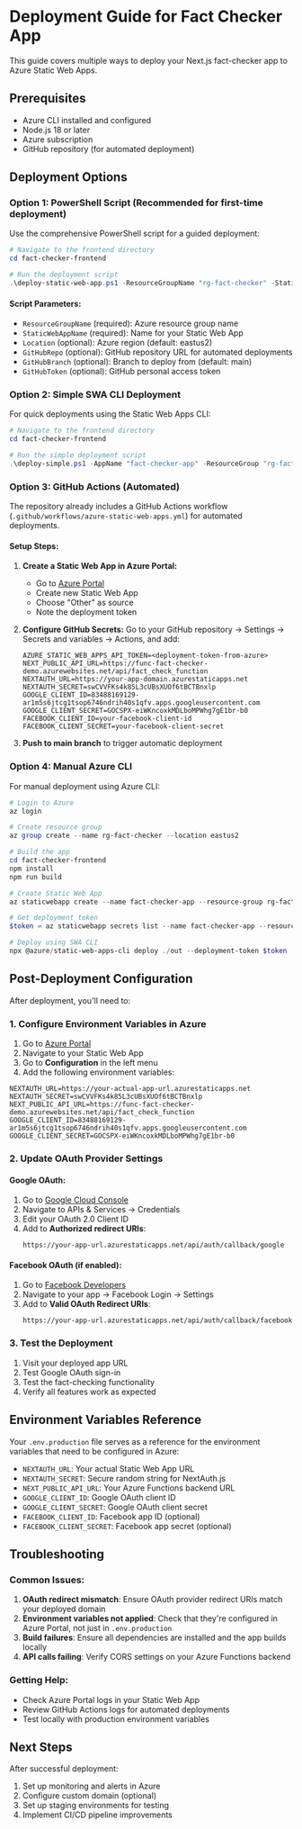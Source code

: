 # Deployment Guide for Fact Checker App

This guide covers multiple ways to deploy your Next.js fact-checker app to Azure Static Web Apps.

## Prerequisites

- Azure CLI installed and configured
- Node.js 18 or later
- Azure subscription
- GitHub repository (for automated deployment)

## Deployment Options

### Option 1: PowerShell Script (Recommended for first-time deployment)

Use the comprehensive PowerShell script for a guided deployment:

```powershell
# Navigate to the frontend directory
cd fact-checker-frontend

# Run the deployment script
.\deploy-static-web-app.ps1 -ResourceGroupName "rg-fact-checker" -StaticWebAppName "fact-checker-app"
```

#### Script Parameters:
- `ResourceGroupName` (required): Azure resource group name
- `StaticWebAppName` (required): Name for your Static Web App
- `Location` (optional): Azure region (default: eastus2)
- `GitHubRepo` (optional): GitHub repository URL for automated deployments
- `GitHubBranch` (optional): Branch to deploy from (default: main)
- `GitHubToken` (optional): GitHub personal access token

### Option 2: Simple SWA CLI Deployment

For quick deployments using the Static Web Apps CLI:

```powershell
# Navigate to the frontend directory
cd fact-checker-frontend

# Run the simple deployment script
.\deploy-simple.ps1 -AppName "fact-checker-app" -ResourceGroup "rg-fact-checker"
```

### Option 3: GitHub Actions (Automated)

The repository already includes a GitHub Actions workflow (`.github/workflows/azure-static-web-apps.yml`) for automated deployments.

#### Setup Steps:

1. **Create a Static Web App in Azure Portal:**
   - Go to [Azure Portal](https://portal.azure.com)
   - Create new Static Web App
   - Choose "Other" as source
   - Note the deployment token

2. **Configure GitHub Secrets:**
   Go to your GitHub repository → Settings → Secrets and variables → Actions, and add:
   
   ```
   AZURE_STATIC_WEB_APPS_API_TOKEN=<deployment-token-from-azure>
   NEXT_PUBLIC_API_URL=https://func-fact-checker-demo.azurewebsites.net/api/fact_check_function
   NEXTAUTH_URL=https://your-app-domain.azurestaticapps.net
   NEXTAUTH_SECRET=swCVVFKs4k85L3cUBsXUOf6tBCTBnxlp
   GOOGLE_CLIENT_ID=83488169129-ar1m5s6jtcg1tsop6746ndrih40s1qfv.apps.googleusercontent.com
   GOOGLE_CLIENT_SECRET=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
   FACEBOOK_CLIENT_ID=your-facebook-client-id
   FACEBOOK_CLIENT_SECRET=your-facebook-client-secret
   ```

3. **Push to main branch** to trigger automatic deployment

### Option 4: Manual Azure CLI

For manual deployment using Azure CLI:

```powershell
# Login to Azure
az login

# Create resource group
az group create --name rg-fact-checker --location eastus2

# Build the app
cd fact-checker-frontend
npm install
npm run build

# Create Static Web App
az staticwebapp create --name fact-checker-app --resource-group rg-fact-checker --location eastus2

# Get deployment token
$token = az staticwebapp secrets list --name fact-checker-app --resource-group rg-fact-checker --query "properties.apiKey" -o tsv

# Deploy using SWA CLI
npx @azure/static-web-apps-cli deploy ./out --deployment-token $token
```

## Post-Deployment Configuration

After deployment, you'll need to:

### 1. Configure Environment Variables in Azure

1. Go to [Azure Portal](https://portal.azure.com)
2. Navigate to your Static Web App
3. Go to **Configuration** in the left menu
4. Add the following environment variables:

```
NEXTAUTH_URL=https://your-actual-app-url.azurestaticapps.net
NEXTAUTH_SECRET=swCVVFKs4k85L3cUBsXUOf6tBCTBnxlp
NEXT_PUBLIC_API_URL=https://func-fact-checker-demo.azurewebsites.net/api/fact_check_function
GOOGLE_CLIENT_ID=83488169129-ar1m5s6jtcg1tsop6746ndrih40s1qfv.apps.googleusercontent.com
GOOGLE_CLIENT_SECRET=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
```

### 2. Update OAuth Provider Settings

#### Google OAuth:
1. Go to [Google Cloud Console](https://console.cloud.google.com)
2. Navigate to APIs & Services → Credentials
3. Edit your OAuth 2.0 Client ID
4. Add to **Authorized redirect URIs**:
   ```
   https://your-app-url.azurestaticapps.net/api/auth/callback/google
   ```

#### Facebook OAuth (if enabled):
1. Go to [Facebook Developers](https://developers.facebook.com)
2. Navigate to your app → Facebook Login → Settings
3. Add to **Valid OAuth Redirect URIs**:
   ```
   https://your-app-url.azurestaticapps.net/api/auth/callback/facebook
   ```

### 3. Test the Deployment

1. Visit your deployed app URL
2. Test Google OAuth sign-in
3. Test the fact-checking functionality
4. Verify all features work as expected

## Environment Variables Reference

Your `.env.production` file serves as a reference for the environment variables that need to be configured in Azure:

- `NEXTAUTH_URL`: Your actual Static Web App URL
- `NEXTAUTH_SECRET`: Secure random string for NextAuth.js
- `NEXT_PUBLIC_API_URL`: Your Azure Functions backend URL
- `GOOGLE_CLIENT_ID`: Google OAuth client ID
- `GOOGLE_CLIENT_SECRET`: Google OAuth client secret
- `FACEBOOK_CLIENT_ID`: Facebook app ID (optional)
- `FACEBOOK_CLIENT_SECRET`: Facebook app secret (optional)

## Troubleshooting

### Common Issues:

1. **OAuth redirect mismatch**: Ensure OAuth provider redirect URIs match your deployed domain
2. **Environment variables not applied**: Check that they're configured in Azure Portal, not just in `.env.production`
3. **Build failures**: Ensure all dependencies are installed and the app builds locally
4. **API calls failing**: Verify CORS settings on your Azure Functions backend

### Getting Help:

- Check Azure Portal logs in your Static Web App
- Review GitHub Actions logs for automated deployments
- Test locally with production environment variables

## Next Steps

After successful deployment:
1. Set up monitoring and alerts in Azure
2. Configure custom domain (optional)
3. Set up staging environments for testing
4. Implement CI/CD pipeline improvements
